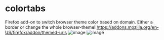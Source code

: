 # colortabs
Firefox add-on to switch browser theme color based on domain. Either a border or change the whole browser-theme!
https://addons.mozilla.org/en-US/firefox/addon/themed-urls
![image](https://github.com/Iamjava/colortabs/assets/70795482/a0b32a27-dc97-4bc9-b745-44c62ff46fa4)
![image](https://github.com/Iamjava/colortabs/assets/70795482/9211cba5-155c-487a-ace8-7f93281a3feb)

